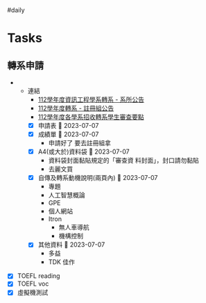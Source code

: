 #daily
# Tasks
## 轉系申請
- 
	- 連結
		- [112學年度資訊工程學系轉系 - 系所公告](https://www.cs.nycu.edu.tw/announcements/detail/10558)
		- [112學年度轉系 - 註冊組公告](https://aa.nycu.edu.tw/reg_post/112%e5%ad%b8%e5%b9%b4%e5%ba%a6%e6%a0%a1%e5%85%a7%e8%bd%89%e7%b3%bb%e6%9a%a8%e5%8f%b0%e7%81%a3%e8%81%af%e5%90%88%e5%a4%a7%e5%ad%b8%e7%b3%bb%e7%b5%b1%e5%ad%b8%e7%94%9f%e8%bd%89%e6%a0%a1%e7%94%b3/)
		- [112學年度各學系招收轉系學生審查要點](https://aa.nycu.edu.tw/wp-content/uploads/112%E5%AD%B8%E5%B9%B4%E5%BA%A6%E5%90%84%E5%AD%B8%E7%B3%BB%E6%8B%9B%E6%94%B6%E8%BD%89%E7%B3%BB%E5%AD%B8%E7%94%9F%E5%AF%A9%E6%9F%A5%E8%A6%81%E9%BB%9E1120413.pdf)
		- [x] 申請表 📅 2023-07-07
		- [x] 成績單 📅 2023-07-07
			- 申請好了 要去註冊組拿
		- [x] A4(或大於)資料袋 📅 2023-07-07
			- 資料袋封面黏貼規定的「審查資 料封面」，封口請勿黏貼
			- 去麗文買
		- [x] ⾃傳及轉系動機說明(兩⾴內) 📅 2023-07-07
			- 專題 
			- 人工智慧概論
			- GPE
			- 個人網站
			- Itron
				- 無人車導航
				- 機構控制
		- [x] 其他資料 📅 2023-07-07
			- 多益
			- TDK 佳作
- [x] TOEFL reading
- [x] TOEFL voc
- [x] 虛擬機測試